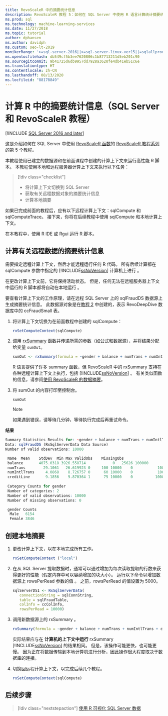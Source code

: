 ```yaml
---
title: RevoScaleR 中的摘要统计信息
description: RevoScaleR 教程 5：如何在 SQL Server 中使用 R 语言计算统计摘要统计信息。
ms.prod: sql
ms.technology: machine-learning-services
ms.date: 11/27/2018
ms.topic: tutorial
author: dphansen
ms.author: davidph
ms.custom: seo-lt-2019
monikerRange: '>=sql-server-2016||>=sql-server-linux-ver15||=sqlallproducts-allversions'
ms.openlocfilehash: db549cf5b3ee7620806c1b87713211d5eb201c90
ms.sourcegitcommit: 9b41725d6db9957dd7928a3620fe4db41eb51c6e
ms.translationtype: HT
ms.contentlocale: zh-CN
ms.lasthandoff: 08/13/2020
ms.locfileid: "88178849"
---
```

# <a name="compute-summary-statistics-in-r-sql-server-and-revoscaler-tutorial"></a>计算 R 中的摘要统计信息（SQL Server 和 RevoScaleR 教程）
[!INCLUDE [SQL Server 2016 and later](../../includes/applies-to-version/sqlserver2016.md)]

这是介绍如何在 SQL Server 中使用 [RevoScaleR 函数](https://docs.microsoft.com/machine-learning-server/r-reference/revoscaler/revoscaler)的 [RevoScaleR 教程系列](deepdive-data-science-deep-dive-using-the-revoscaler-packages.md)的第 5 个教程。

本教程使用已建立的数据源和在前面课程中创建的计算上下文来运行高性能 R 脚本。 本教程使用本地和远程服务器计算上下文来执行以下任务：

> [!div class="checklist"]
> * 将计算上下文切换到 SQL Server
> * 获取有关远程数据对象的摘要统计信息
> * 计算本地摘要

如果已完成前面的教程后，应有以下远程计算上下文：sqlCompute 和 sqlComputeTrace。 接下来，你将在后续教程中使用 sqlCompute 和本地计算上下文。

在本教程中，使用 R IDE 或 Rgui  运行 R 脚本。

## <a name="compute-summary-statistics-on-remote-data"></a>计算有关远程数据的摘要统计信息

需要指定远程计算上下文，然后才能远程运行任何 R 代码。 所有后续计算都在 sqlCompute 参数中指定的 [!INCLUDE[ssNoVersion](../../includes/ssnoversion-md.md)] 计算机上进行  。

在更改计算上下文前，它将保持活动状态。 但是，任何无法在远程服务器上下文中运行的 R 脚本都将自动在本地运行  。

要查看计算上下文的工作原理，请在远程 SQL Server 上的 sqlFraudDS 数据源上生成摘要统计信息。 此数据源对象是在[教程 2](deepdive-create-sql-server-data-objects-using-rxsqlserverdata.md) 中创建的，表示 RevoDeepDive 数据库中的 ccFraudSmall 表。 

1. 将计算上下文切换为在前面教程中创建的 sqlCompute：
  
    ```R
    rxSetComputeContext(sqlCompute)
    ```

2. 调用 [rxSummary](https://docs.microsoft.com/machine-learning-server/r-reference/revoscaler/rxsummary) 函数并传递所需的参数（如公式和数据源），并将结果分配给变量 `sumOut`。
  
    ```R
    sumOut <- rxSummary(formula = ~gender + balance + numTrans + numIntlTrans + creditLine, data = sqlFraudDS)
    ```
  
    R 语言提供了许多 summary 函数，但 RevoScaleR 中的 rxSummary 支持在各种远程计算上下文上执行，包括 [!INCLUDE[ssNoVersion](../../includes/ssnoversion-md.md)]   。 有关类似函数的信息，请参阅[使用 RevoScaleR 的数据摘要](https://docs.microsoft.com/machine-learning-server/r/how-to-revoscaler-data-summaries)。
  
3. 将 sumOut 的内容打印至控制台。
  
    ```R
    sumOut
    ```
    > [!NOTE]
    > 如果遇到错误，请等待几分钟，等待执行完成后再重试命令。

**结果**

```R
Summary Statistics Results for: ~gender + balance + numTrans + numIntlTrans + creditLine
Data: sqlFraudDS (RxSqlServerData Data Source)
Number of valid observations: 10000

 Name  Mean    StdDev  Min Max ValidObs    MissingObs
 balance       4075.0318 3926.558714            0   25626 100000
 numTrans        29.1061   26.619923 0     100 10000    0           100000
 numIntlTrans     4.0868    8.726757 0      60 10000    0           100000
 creditLine       9.1856    9.870364 1      75 10000    0          100000
 
 Category Counts for gender
 Number of categories: 2
 Number of valid observations: 10000
 Number of missing observations: 0

 gender Counts
  Male   6154
  Female 3846
```

## <a name="create-a-local-summary"></a>创建本地摘要

1. 更改计算上下文，以在本地完成所有工作。
  
    ```R
    rxSetComputeContext ("local")
    ```
  
2. 在从 SQL Server 提取数据时，通常可以通过增加为每次读取提取的行数来获得更好的性能（假定内存中可以容纳增加的块大小）。 运行以下命令以增加数据源上 rowsPerRead 参数的值  。 之前，rowsPerRead  的值设置为 5000。
  
    ```R
    sqlServerDS1 <- RxSqlServerData(
       connectionString = sqlConnString,
       table = sqlFraudTable,
       colInfo = ccColInfo,
       rowsPerRead = 10000)
    ```

3. 调用新数据源上的 rxSummary  。
  
    ```R
    rxSummary(formula = ~gender + balance + numTrans + numIntlTrans + creditLine, data = sqlServerDS1)
    ```
  
   实际结果应与在 **计算机的上下文中运行** rxSummary [!INCLUDE[ssNoVersion](../../includes/ssnoversion-md.md)] 的结果相同。 但是，该操作可能更快，也可能更慢。 因为正在将数据传输到本地计算机进行分析，因此操作很大程度取决于数据库的连接。

4. 切换回远程计算上下文，以完成后续几个教程。

    ```R
    rxSetComputeContext(sqlCompute)
    ```

## <a name="next-steps"></a>后续步骤

> [!div class="nextstepaction"]
> [使用 R 可视化 SQL Server 数据](../../machine-learning/tutorials/deepdive-visualize-sql-server-data-using-r.md)